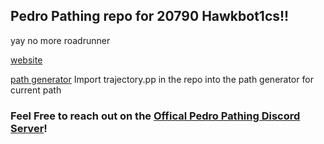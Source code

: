 ## Pedro Pathing repo for 20790 Hawkbot1cs!!

yay no more roadrunner


[website](https://pedropathing.com/)

[path generator](https://pedro-path-generator.vercel.app/)
Import trajectory.pp in the repo into the path generator for current path

### Feel Free to reach out on the [Offical Pedro Pathing Discord Server](https://discord.gg/2GfC4qBP5s)!
